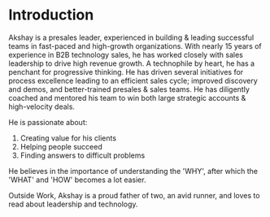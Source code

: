 # Introduction
Akshay is a presales leader, experienced in building & leading successful teams in fast-paced and high-growth organizations. With nearly 15 years of experience in B2B technology sales, he has worked closely with sales leadership to drive high revenue growth. A technophile by heart, he has a penchant for progressive thinking. He has driven several initiatives for process excellence leading to an efficient sales cycle; improved discovery and demos, and better-trained presales & sales teams. He has diligently coached and mentored his team to win both large strategic accounts & high-velocity deals.

He is passionate about:
1. Creating value for his clients
2. Helping people succeed
3. Finding answers to difficult problems

He believes in the importance of understanding the 'WHY', after which the 'WHAT' and 'HOW' becomes a lot easier.

Outside Work, Akshay is a proud father of two, an avid runner, and loves to read about leadership and technology.

